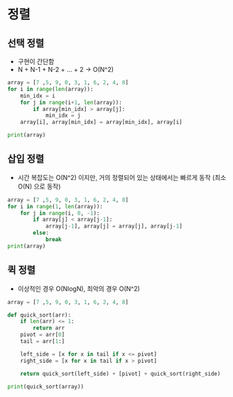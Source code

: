 # 정렬

## 선택 정렬
* 구현이 간단함
* N + N-1 + N-2 + ... + 2  -> O(N^2)
```python
array = [7 ,5, 9, 0, 3, 1, 6, 2, 4, 8]
for i in range(len(array)):
    min_idx = i
    for j in range(i+1, len(array)):
        if array[min_idx] > array[j]:
            min_idx = j
    array[i], array[min_idx] = array[min_idx], array[i]

print(array)
```

## 삽입 정렬
* 시간 복잡도는 O(N^2) 이지만, 거의 정렬되어 있는 상태에서는 빠르게 동작 (최소 O(N) 으로 동작)
```python
array = [7 ,5, 9, 0, 3, 1, 6, 2, 4, 8]
for i in range(1, len(array)):
    for j in range(i, 0, -1):
        if array[j] < array[j-1]:
            array[j-1], array[j] = array[j], array[j-1]
        else:
            break
print(array)
```

## 퀵 정렬
* 이상적인 경우 O(NlogN), 최악의 경우 O(N^2)


```python
array = [7 ,5, 9, 0, 3, 1, 6, 2, 4, 8]

def quick_sort(arr):
    if len(arr) <= 1:
        return arr
    pivot = arr[0]
    tail = arr[1:]

    left_side = [x for x in tail if x <= pivot]
    right_side = [x for x in tail if x > pivot]

    return quick_sort(left_side) + [pivot] + quick_sort(right_side)

print(quick_sort(array))
```